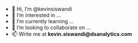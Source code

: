 - 👋 Hi, I’m @kevinsiswandi
- 👀 I’m interested in ...
- 🌱 I’m currently learning ...
- 💞️ I’m looking to collaborate on ...
- 📫 Write me at __kevin.siswandi@dsanalytics.com__

<!---
kevinsiswandi/kevinsiswandi is a ✨ special ✨ repository because its `README.md` (this file) appears on your GitHub profile.
You can click the Preview link to take a look at your changes.
--->
